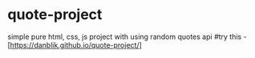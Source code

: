 # quote-project

simple pure html, css, js project with using random quotes api
#try this - [https://danblik.github.io/quote-project/]
